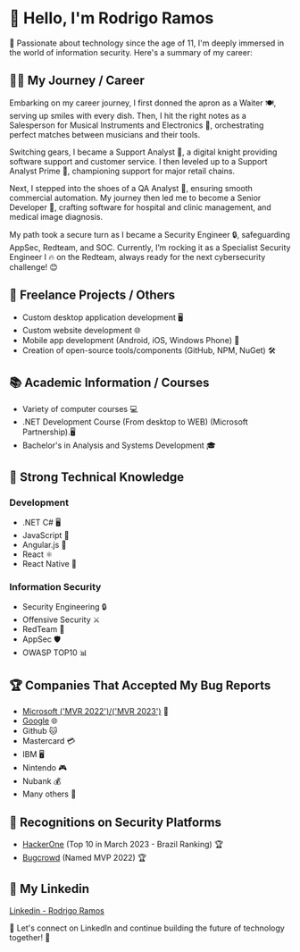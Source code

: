 # 👋 Hello, I'm Rodrigo Ramos

🚀 Passionate about technology since the age of 11, I'm deeply immersed in the world of information security. Here's a summary of my career:

## 👨‍💼 My Journey / Career

Embarking on my career journey, I first donned the apron as a Waiter 🍽️, serving up smiles with every dish. Then, I hit the right notes as a Salesperson for Musical Instruments and Electronics 🎸, orchestrating perfect matches between musicians and their tools.

Switching gears, I became a Support Analyst 🔧, a digital knight providing software support and customer service. I then leveled up to a Support Analyst Prime 🛒, championing support for major retail chains.

Next, I stepped into the shoes of a QA Analyst 🛒, ensuring smooth commercial automation. My journey then led me to become a Senior Developer 💼, crafting software for hospital and clinic management, and medical image diagnosis.

My path took a secure turn as I became a Security Engineer 🔒, safeguarding AppSec, Redteam, and SOC. Currently, I’m rocking it as a Specialist Security Engineer I 🔥 on the Redteam, always ready for the next cybersecurity challenge! 😊

## 🚀 Freelance Projects / Others

- Custom desktop application development 🖥️
- Custom website development 🌐
- Mobile app development (Android, iOS, Windows Phone) 📱
- Creation of open-source tools/components (GitHub, NPM, NuGet) 🛠️

## 📚 Academic Information / Courses

- Variety of computer courses 💻
- .NET Development Course (From desktop to WEB) (Microsoft Partnership).🖥️
- Bachelor's in Analysis and Systems Development 🎓

## 🚀 Strong Technical Knowledge

### Development

- .NET C# 🖥️
- JavaScript 📜
- Angular.js 🔺
- React ⚛️
- React Native 📱

### Information Security

- Security Engineering 🔒
- Offensive Security ⚔️
- RedTeam 🔴
- AppSec 🛡️
- OWASP TOP10 📊

## 🏆 Companies That Accepted My Bug Reports

- [Microsoft ('MVR 2022')/('MVR 2023')](https://msrc.microsoft.com/leaderboard) 🏅
- [Google](https://bughunters.google.com/profile/49040f96-5eb2-4133-a5f5-35ab33d1f498/awards) 🌐
- Github 🐱
- Mastercard 💳
- IBM 🖥️
- Nintendo 🎮
- Nubank 💰
- Many others 🌟

## 🌟 Recognitions on Security Platforms

- [HackerOne](https://hackerone.com/rodrigoramosrs) (Top 10 in March 2023 - Brazil Ranking) 🏆
- [Bugcrowd](https://bugcrowd.com/rodrigoramosrs) (Named MVP 2022) 🏆

## 🚀 My Linkedin

[Linkedin - Rodrigo Ramos](https://www.linkedin.com/in/rodrigoramosrs/) 

📩 Let's connect on LinkedIn and continue building the future of technology together! 💪
